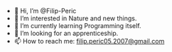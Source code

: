 - 👋 Hi, I’m @Filip-Peric
- 👀 I’m interested in Nature and new things.
- 🌱 I’m currently learning Programming itself.
- 💞️ I’m looking for an apprenticeship.
- 📫 How to reach me: filip.peric05.2007@gmail.com

<!---
Filip-Peric/Filip-Peric is a ✨ special ✨ repository because its `README.md` (this file) appears on your GitHub profile.
You can click the Preview link to take a look at your changes.
--->
